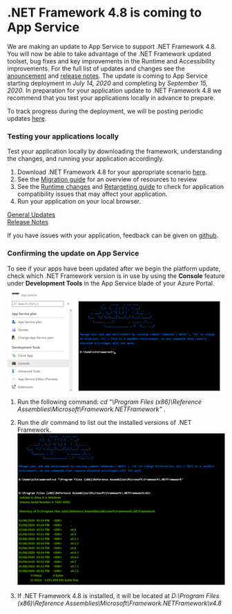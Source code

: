 # .NET Framework 4.8 is coming to App Service
We are making an update to App Service to support .NET Framework 4.8. You will now be able to take advantage of the .NET Framework updated toolset, bug fixes and key improvements in the Runtime and Accessibility improvements.  For the full list of updates and changes see the [anouncement](https://devblogs.microsoft.com/dotnet/announcing-the-net-framework-4-8/) and [release notes](https://github.com/microsoft/dotnet/blob/master/releases/net48/README.md).  The update is coming to App Service starting deployment in *July 14, 2020* and completing by *September 15, 2020*.  In preparation for your application update to .NET Framework 4.8 we recommend that you test your applications locally in advance to prepare.

To track progress during the deployment, we will be posting periodic updates [here](https://github.com/Azure/app-service-announcements/issues/249).

### Testing your applications locally
Test your application locally by downloading the framework, understanding the changes, and running your application accordingly.  

1. Download .NET Framework 4.8 for your appropriate scenario [here](https://devblogs.microsoft.com/dotnet/announcing-the-net-framework-4-8/).
2. See the [Migration guide](https://docs.microsoft.com/en-us/dotnet/framework/migration-guide/) for an overview of resources to review 
3. See the [Runtime changes](https://docs.microsoft.com/en-us/dotnet/framework/migration-guide/runtime/4.7.2-4.8) and [Retargeting guide](https://docs.microsoft.com/en-us/dotnet/framework/migration-guide/retargeting/4.7.2-4.8) to check for application compatibility issues that may affect your application.
4. Run your application on your local browser.

[General Updates](https://devblogs.microsoft.com/dotnet/announcing-the-net-framework-4-8/) <br/>
[Release Notes](https://github.com/microsoft/dotnet/blob/master/releases/net48/README.md)

If you have issues with your application, feedback can be given on [github](https://github.com/Microsoft/dotnet/issues/).

### Confirming the update on App Service
To see if your apps have been updated after we begin the platform update, check which .NET Framework version is in use by using the **Console** feature under **Development Tools** in the App Service blade of your Azure Portal.

![Console](images/console.png)

1. Run the following command: *cd "\Program Files (x86)\Reference Assemblies\Microsoft\Framework\.NETFramework"* .  

2. Run the *dir* command to list out the installed versions of .NET Framework.  
![Console2](images/console2.png)

3. If .NET Framework 4.8 is installed, it will be located at *D:\Program Files (x86)\Reference Assemblies\Microsoft\Framework\.NETFramework\v4.8*



